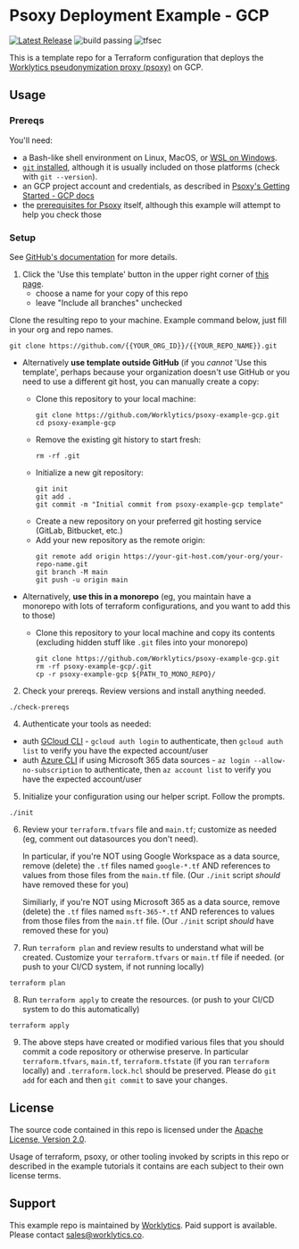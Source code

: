 # Psoxy Deployment Example - GCP

[![Latest Release](https://img.shields.io/github/v/release/Worklytics/psoxy-example-gcp)](https://github.com/Worklytics/psoxy-example-gcp/releases/latest)
![build passing](https://img.shields.io/github/actions/workflow/status/Worklytics/psoxy-example-gcp/terraform_validate.yaml?label=build%20passing)
![tfsec](https://img.shields.io/github/actions/workflow/status/Worklytics/psoxy-example-gcp/tfsec.yml?label=tfsec)

This is a template repo for a Terraform configuration that deploys the [Worklytics pseudonymization proxy (psoxy)](https://github.com/Worklytics/psoxy) on GCP.

## Usage

### Prereqs

You'll need:
- a Bash-like shell environment on Linux, MacOS, or [WSL on Windows](https://learn.microsoft.com/en-us/windows/wsl/install).
- [`git` installed](https://git-scm.com/book/en/v2/Getting-Started-Installing-Git), although it is usually included on those platforms (check with `git --version`).
- an GCP project account and credentials, as described in [Psoxy's Getting Started - GCP docs](https://github.com/Worklytics/psoxy/blob/v0.4.37/docs/gcp/getting-started.md)
- the [prerequisites for Psoxy](https://github.com/Worklytics/psoxy/blob/v0.4.37/README.md#prerequisites) itself, although this example will attempt to help you check those

### Setup

See [GitHub's documentation](https://help.github.com/en/github/creating-cloning-and-archiving-repositories/creating-a-repository-from-a-template) for more details.

1. Click the 'Use this template' button in the upper right corner of [this page](https://github.com/Worklytics/psoxy-example-gcp).
    - choose a name for your copy of this repo
    - leave "Include all branches" unchecked

Clone the resulting repo to your machine.  Example command below, just fill in your org and repo names.

```shell
git clone https://github.com/{{YOUR_ORG_ID}}/{{YOUR_REPO_NAME}}.git
```

- Alternatively **use template outside GitHub** (if you *cannot* 'Use this template', perhaps because your organization doesn't use GitHub or you need to use a different git host, you can manually create a copy:
   - Clone this repository to your local machine:
     ```shell
     git clone https://github.com/Worklytics/psoxy-example-gcp.git
     cd psoxy-example-gcp
     ```
   - Remove the existing git history to start fresh:
     ```shell
     rm -rf .git
     ```
   - Initialize a new git repository:
     ```shell
     git init
     git add .
     git commit -m "Initial commit from psoxy-example-gcp template"
     ```
   - Create a new repository on your preferred git hosting service (GitLab, Bitbucket, etc.)
   - Add your new repository as the remote origin:
     ```shell
     git remote add origin https://your-git-host.com/your-org/your-repo-name.git
     git branch -M main
     git push -u origin main
     ```

- Alternatively, **use this in a monorepo** (eg, you maintain have a monorepo with lots of terraform configurations, and you want to add this to those)
  - Clone this repository to your local machine and copy its contents (excluding hidden stuff like `.git` files into your monorepo)
     ```shell
     git clone https://github.com/Worklytics/psoxy-example-gcp.git
     rm -rf psoxy-example-gcp/.git
     cp -r psoxy-example-gcp ${PATH_TO_MONO_REPO}/
     ```

2. Check your prereqs. Review versions and install anything needed.

```shell
./check-prereqs
```

4. Authenticate your tools as needed:

  - auth [GCloud CLI](https://cloud.google.com/sdk/docs/authorizing) - `gcloud auth login` to authenticate, then `gcloud auth list` to verify you have the expected account/user
  - auth [Azure CLI](https://learn.microsoft.com/en-us/cli/azure/authenticate-azure-cli) if using Microsoft 365 data sources  - `az login --allow-no-subscription` to authenticate, then `az account list` to verify you have the expected account/user

5. Initialize your configuration using our helper script. Follow the prompts.

```shell
./init
```


6. Review your `terraform.tfvars` file and `main.tf`; customize as needed (eg, comment out datasources you don't need).

   In particular, if you're NOT using Google Workspace as a data source, remove (delete) the `.tf` files named `google-*.tf` AND references to values from those files from the `main.tf` file. (Our `./init` script *should* have removed these for you)

   Similiarly, if you're NOT using Microsoft 365 as a data source, remove (delete) the `.tf` files named `msft-365-*.tf` AND references to values from those files from the `main.tf` file. (Our `./init` script *should* have removed these for you)


7. Run `terraform plan` and review results to understand what will be created. Customize your `terraform.tfvars` or `main.tf` file if needed. (or push to your CI/CD system, if not running locally)

```shell
terraform plan
```

8. Run `terraform apply` to create the resources. (or push to your CI/CD system to do this automatically)

```shell
terraform apply
```

9. The above steps have created or modified various files that you should commit a code repository or otherwise preserve. In particular `terraform.tfvars`, `main.tf`, `terraform.tfstate` (if you ran `terraform` locally) and `.terraform.lock.hcl` should be preserved. Please do `git add` for each and then `git commit` to save your changes.

## License

The source code contained in this repo is licensed under the [Apache License, Version 2.0](LICENSE).

Usage of terraform, psoxy, or other tooling invoked by scripts in this repo or described in the example tutorials it contains are each subject to their own license terms.

## Support

This example repo is maintained by [Worklytics](https://worklytics.co). Paid support is available. Please contact [sales@worklytics.co](mailto:sales@worklytics.co).
